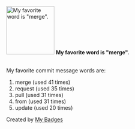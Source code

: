 <img src="https://github.com/my-badges/my-badges/blob/master/src/all-badges/favorite-word/favorite-word.png?raw=true" alt="My favorite word is &quot;merge&quot;." title="My favorite word is &quot;merge&quot;." width="128">
<strong>My favorite word is &quot;merge&quot;.</strong>
<br><br>

My favorite commit message words are:

1. merge (used 41 times)
2. request (used 35 times)
3. pull (used 31 times)
4. from (used 31 times)
5. update (used 20 times)


Created by <a href="https://github.com/my-badges/my-badges">My Badges</a>